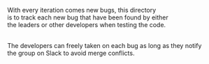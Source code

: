 With every iteration comes new bugs, this directory <br>
is to track each new bug that have been found by either <br>
the leaders or other developers when testing the code. <br><br>

The developers can freely taken on each bug as long as they notify <br>
the group on Slack to avoid merge conflicts.